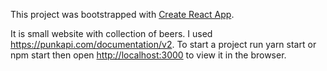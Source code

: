 This project was bootstrapped with [Create React App](https://github.com/facebook/create-react-app).

It is small website with collection of beers. I used https://punkapi.com/documentation/v2.
To start a project run yarn start or npm start then open [http://localhost:3000](http://localhost:3000) to view it in the browser.
